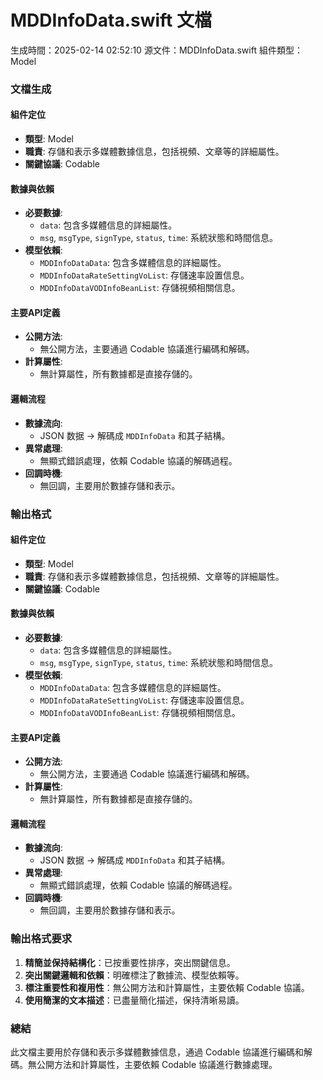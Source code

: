 # MDDInfoData.swift 文檔
生成時間：2025-02-14 02:52:10
源文件：MDDInfoData.swift
組件類型：Model

### 文檔生成

#### 組件定位
- **類型**: Model
- **職責**: 存儲和表示多媒體數據信息，包括視頻、文章等的詳細屬性。
- **關鍵協議**: Codable

#### 數據與依賴
- **必要數據**:
  - `data`: 包含多媒體信息的詳細屬性。
  - `msg`, `msgType`, `signType`, `status`, `time`: 系統狀態和時間信息。
- **模型依賴**:
  - `MDDInfoDataData`: 包含多媒體信息的詳細屬性。
  - `MDDInfoDataRateSettingVoList`: 存儲速率設置信息。
  - `MDDInfoDataVODInfoBeanList`: 存儲視頻相關信息。

#### 主要API定義
- **公開方法**:
  - 無公開方法，主要通過 Codable 協議進行編碼和解碼。
- **計算屬性**:
  - 無計算屬性，所有數據都是直接存儲的。

#### 邏輯流程
- **數據流向**:
  - JSON 数据 -> 解碼成 `MDDInfoData` 和其子結構。
- **異常處理**:
  - 無顯式錯誤處理，依賴 Codable 協議的解碼過程。
- **回調時機**:
  - 無回調，主要用於數據存儲和表示。

### 輸出格式

#### 組件定位
- **類型**: Model
- **職責**: 存儲和表示多媒體數據信息，包括視頻、文章等的詳細屬性。
- **關鍵協議**: Codable

#### 數據與依賴
- **必要數據**:
  - `data`: 包含多媒體信息的詳細屬性。
  - `msg`, `msgType`, `signType`, `status`, `time`: 系統狀態和時間信息。
- **模型依賴**:
  - `MDDInfoDataData`: 包含多媒體信息的詳細屬性。
  - `MDDInfoDataRateSettingVoList`: 存儲速率設置信息。
  - `MDDInfoDataVODInfoBeanList`: 存儲視頻相關信息。

#### 主要API定義
- **公開方法**:
  - 無公開方法，主要通過 Codable 協議進行編碼和解碼。
- **計算屬性**:
  - 無計算屬性，所有數據都是直接存儲的。

#### 邏輯流程
- **數據流向**:
  - JSON 数据 -> 解碼成 `MDDInfoData` 和其子結構。
- **異常處理**:
  - 無顯式錯誤處理，依賴 Codable 協議的解碼過程。
- **回調時機**:
  - 無回調，主要用於數據存儲和表示。 

### 輸出格式要求
1. **精簡並保持結構化**：已按重要性排序，突出關鍵信息。
2. **突出關鍵邏輯和依賴**：明確標注了數據流、模型依賴等。
3. **標注重要性和複用性**：無公開方法和計算屬性，主要依賴 Codable 協議。
4. **使用簡潔的文本描述**：已盡量簡化描述，保持清晰易讀。 

### 總結
此文檔主要用於存儲和表示多媒體數據信息，通過 Codable 協議進行編碼和解碼。無公開方法和計算屬性，主要依賴 Codable 協議進行數據處理。